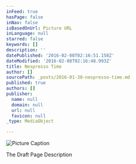 ```yaml
---
inFeed: true
hasPage: false
inNav: false
isBasedOnUrl: Picture URL
inLanguage: null
starred: false
keywords: []
description: ''
datePublished: '2016-02-08T02:16:51.158Z'
dateModified: '2016-02-08T02:16:48.993Z'
title: Nespresso Time
author: []
sourcePath: _posts/2016-01-30-nespresso-time.md
published: true
authors: []
publisher:
  name: null
  domain: null
  url: null
  favicon: null
_type: MediaObject

---
```

![Picture Caption](https://s3-us-west-2.amazonaws.com/the-grid-img/p/ed6ceac756ab15c5fc88aad34ce447882764a50b.jpg)

The Draft Page Description